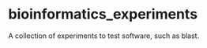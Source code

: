 bioinformatics_experiments
==========================

A collection of experiments to test software, such as blast.
